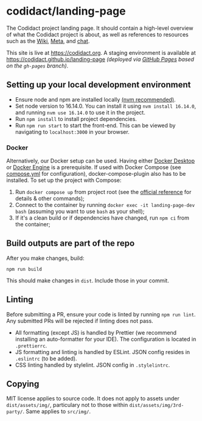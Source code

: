 # codidact/landing-page

The Codidact project landing page. It should contain a high-level overview of what the Codidact project is about, as well as references to resources such as the  [Wiki](https://github.com/codidact/docs/wiki), [Meta](https://meta.codidact.com/), and [chat](https://discord.gg/PSr9pmn).

This site is live at https://codidact.org.
A staging environment is available at https://codidact.github.io/landing-page *(deployed via [GitHub Pages](https://github.com/codidact/landing-page/deployments) based on the `gh-pages` branch)*.

## Setting up your local development environment

-   Ensure node and npm are installed locally [(nvm recommended)](https://github.com/nvm-sh/nvm).
-   Set node version to 16.14.0. You can install it using `nvm install 16.14.0`, and running `nvm use 16.14.0` to use it in the project.
-   Run `npm install` to install project dependencies.
-   Run `npm run start` to start the front-end. This can be viewed by navigating to `localhost:3000` in your browser.

### Docker

Alternatively, our Docker setup can be used. Having either [Docker Desktop](https://docs.docker.com/get-started/introduction/get-docker-desktop) or [Docker Engine](https://docs.docker.com/engine/install/) is a prerequisite. If used with Docker Compose (see [compose.yml](./compose.yml) for configuration), docker-compose-plugin also has to be installed. To set up the project with Compose:

1. Run `docker compose up` from project root (see the [official reference](https://docs.docker.com/reference/cli/docker/compose/) for details & other commands);
2. Connect to the container by running `docker exec -it landing-page-dev bash` (assuming you want to use `bash` as your shell);
3. If it's a clean build or if dependencies have changed, run `npm ci` from the container;

## Build outputs are part of the repo

After you make changes, build:

`npm run build`

This should make changes in `dist`.  Include those in your commit.

## Linting

Before submitting a PR, ensure your code is linted by running `npm run lint`. Any submitted PRs will be rejected if linting does not pass.

-   All formatting (except JS) is handled by Prettier (we recommend installing an auto-formatter for your IDE). The configuration is located in `.prettierrc`.
-   JS formatting and linting is handled by ESLint. JSON config resides in `.eslintrc` (to be added).
-   CSS linting handled by stylelint. JSON config in `.stylelintrc`.

## Copying

MIT license applies to source code. It does not apply to assets under
`dist/assets/img/`, particulary not to those within
`dist/assets/img/3rd-party/`.
Same applies to `src/img/`.
